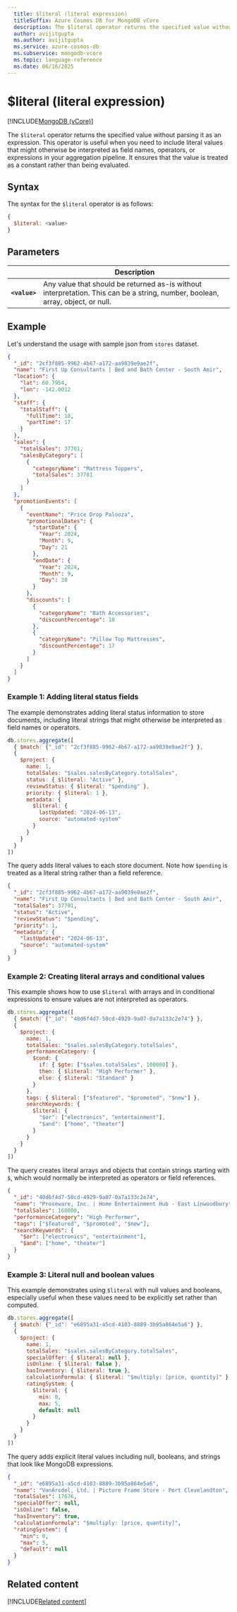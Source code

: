 ```yaml
---
  title: $literal (literal expression)
  titleSuffix: Azure Cosmos DB for MongoDB vCore
  description: The $literal operator returns the specified value without parsing it as an expression, allowing literal values to be used in aggregation pipelines.
  author: avijitgupta
  ms.author: avijitgupta
  ms.service: azure-cosmos-db
  ms.subservice: mongodb-vcore
  ms.topic: language-reference
  ms.date: 06/16/2025
---
```


# $literal (literal expression)

[!INCLUDE[MongoDB (vCore)](~/reusable-content/ce-skilling/azure/includes/cosmos-db/includes/appliesto-mongodb-vcore.md)]

The `$literal` operator returns the specified value without parsing it as an expression. This operator is useful when you need to include literal values that might otherwise be interpreted as field names, operators, or expressions in your aggregation pipeline. It ensures that the value is treated as a constant rather than being evaluated.

## Syntax

The syntax for the `$literal` operator is as follows:

```javascript
{
  $literal: <value>
}
```

## Parameters

| | Description |
| --- | --- |
| **`<value>`** | Any value that should be returned as-is without interpretation. This can be a string, number, boolean, array, object, or null. |

## Example

Let's understand the usage with sample json from `stores` dataset.

```json
{
  "_id": "2cf3f885-9962-4b67-a172-aa9039e9ae2f",
  "name": "First Up Consultants | Bed and Bath Center - South Amir",
  "location": {
    "lat": 60.7954,
    "lon": -142.0012
  },
  "staff": {
    "totalStaff": {
      "fullTime": 18,
      "partTime": 17
    }
  },
  "sales": {
    "totalSales": 37701,
    "salesByCategory": [
      {
        "categoryName": "Mattress Toppers",
        "totalSales": 37701
      }
    ]
  },
  "promotionEvents": [
    {
      "eventName": "Price Drop Palooza",
      "promotionalDates": {
        "startDate": {
          "Year": 2024,
          "Month": 9,
          "Day": 21
        },
        "endDate": {
          "Year": 2024,
          "Month": 9,
          "Day": 30
        }
      },
      "discounts": [
        {
          "categoryName": "Bath Accessories",
          "discountPercentage": 18
        },
        {
          "categoryName": "Pillow Top Mattresses",
          "discountPercentage": 17
        }
      ]
    }
  ]
}
```

### Example 1: Adding literal status fields

The example demonstrates adding literal status information to store documents, including literal strings that might otherwise be interpreted as field names or operators.

```javascript
db.stores.aggregate([
  { $match: {"_id": "2cf3f885-9962-4b67-a172-aa9039e9ae2f"} },
  {
    $project: {
      name: 1,
      totalSales: "$sales.salesByCategory.totalSales",
      status: { $literal: "Active" },
      reviewStatus: { $literal: "$pending" },
      priority: { $literal: 1 },
      metadata: {
        $literal: {
          lastUpdated: "2024-06-13",
          source: "automated-system"
        }
      }
    }
  }
])
```

The query adds literal values to each store document. Note how `$pending` is treated as a literal string rather than a field reference.

```json
{
  "_id": "2cf3f885-9962-4b67-a172-aa9039e9ae2f",
  "name": "First Up Consultants | Bed and Bath Center - South Amir",
  "totalSales": 37701,
  "status": "Active",
  "reviewStatus": "$pending",
  "priority": 1,
  "metadata": {
    "lastUpdated": "2024-06-13",
    "source": "automated-system"
  }
}
```

### Example 2: Creating literal arrays and conditional values

This example shows how to use `$literal` with arrays and in conditional expressions to ensure values are not interpreted as operators.

```javascript
db.stores.aggregate([
  { $match: {"_id": "40d6f4d7-50cd-4929-9a07-0a7a133c2e74"} },
  {
    $project: {
      name: 1,
      totalSales: "$sales.salesByCategory.totalSales",
      performanceCategory: {
        $cond: {
          if: { $gte: ["$sales.totalSales", 100000] },
          then: { $literal: "High Performer" },
          else: { $literal: "Standard" }
        }
      },
      tags: { $literal: ["$featured", "$promoted", "$new"] },
      searchKeywords: {
        $literal: {
          "$or": ["electronics", "entertainment"],
          "$and": ["home", "theater"]
        }
      }
    }
  }
])
```

The query creates literal arrays and objects that contain strings starting with `$`, which would normally be interpreted as operators or field references.

```json
{
  "_id": "40d6f4d7-50cd-4929-9a07-0a7a133c2e74",
  "name": "Proseware, Inc. | Home Entertainment Hub - East Linwoodbury",
  "totalSales": 160000,
  "performanceCategory": "High Performer",
  "tags": ["$featured", "$promoted", "$new"],
  "searchKeywords": {
    "$or": ["electronics", "entertainment"],
    "$and": ["home", "theater"]
  }
}
```

### Example 3: Literal null and boolean values

This example demonstrates using `$literal` with null values and booleans, especially useful when these values need to be explicitly set rather than computed.

```javascript
db.stores.aggregate([
  { $match: {"_id": "e6895a31-a5cd-4103-8889-3b95a864e5a6"} },
  {
    $project: {
      name: 1,
      totalSales: "$sales.salesByCategory.totalSales",
      specialOffer: { $literal: null },
      isOnline: { $literal: false },
      hasInventory: { $literal: true },
      calculationFormula: { $literal: "$multiply: [price, quantity]" },
      ratingSystem: {
        $literal: {
          min: 0,
          max: 5,
          default: null
        }
      }
    }
  }
])
```

The query adds explicit literal values including null, booleans, and strings that look like MongoDB expressions.

```json
{
  "_id": "e6895a31-a5cd-4103-8889-3b95a864e5a6",
  "name": "VanArsdel, Ltd. | Picture Frame Store - Port Clevelandton",
  "totalSales": 17676,
  "specialOffer": null,
  "isOnline": false,
  "hasInventory": true,
  "calculationFormula": "$multiply: [price, quantity]",
  "ratingSystem": {
    "min": 0,
    "max": 5,
    "default": null
  }
}
```

## Related content

[!INCLUDE[Related content](../includes/related-content.md)]
